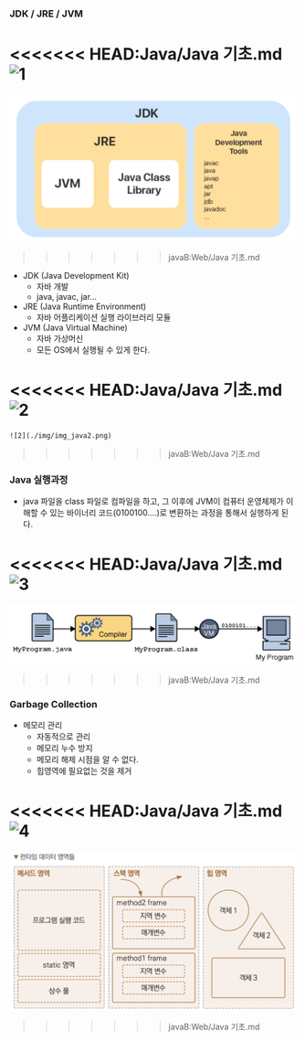 ### JDK / JRE / JVM

<<<<<<< HEAD:Java/Java 기초.md
![1](https://github.com/DaSeul-Seo/DataEngineering_Study/assets/67898022/31504834-f9dd-4dbc-af9d-4b8c8eef66ba)
=======
![1](./img/img_java1.png)
>>>>>>> javaB:Web/Java 기초.md

- JDK (Java Development Kit)
    - 자바 개발
    - java, javac, jar…
- JRE (Java Runtime Environment)
    - 자바 어플리케이션 실행 라이브러리 모듈
- JVM (Java Virtual Machine)
    - 자바 가상머신
    - 모든 OS에서 실행될 수 있게 한다.
    
<<<<<<< HEAD:Java/Java 기초.md
    ![2](https://github.com/DaSeul-Seo/DataEngineering_Study/assets/67898022/f7391b40-eedb-4512-a7df-ba6660ea24b9)
=======
    ![2](./img/img_java2.png)
>>>>>>> javaB:Web/Java 기초.md

### Java 실행과정

- java 파일을 class 파일로 컴파일을 하고, 그 이후에 JVM이 컴퓨터 운영체제가 이해할 수 있는 바이너리 코드(0100100....)로 변환하는 과정을 통해서 실행하게 된다.

<<<<<<< HEAD:Java/Java 기초.md
![3](https://github.com/DaSeul-Seo/DataEngineering_Study/assets/67898022/ef1a3240-4e28-4901-b510-82db4c6937f1)
=======
![3](./img/img_java3.png)
>>>>>>> javaB:Web/Java 기초.md

### Garbage Collection

- 메모리 관리
    - 자동적으로 관리
    - 메모리 누수 방지
    - 메모리 해제 시점을 알 수 없다.
    - 힙영역에 필요없는 것을 제거

<<<<<<< HEAD:Java/Java 기초.md
![4](https://github.com/DaSeul-Seo/DataEngineering_Study/assets/67898022/b3a4bfb7-bf5e-4fb2-b24f-cc4f0a7efc22)
=======
![4](./img/img_java4.png)
>>>>>>> javaB:Web/Java 기초.md
